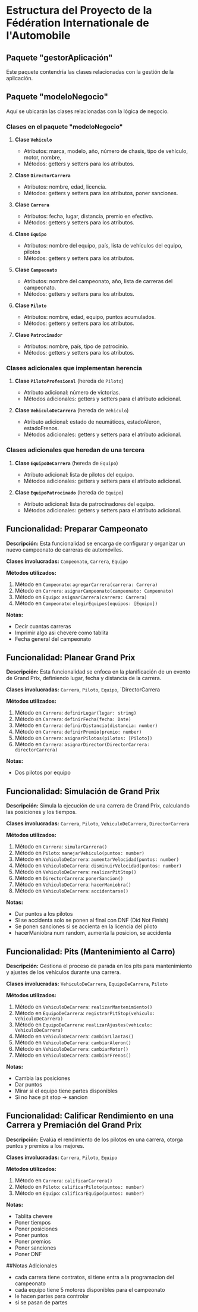 # Estructura del Proyecto de la Fédération Internationale de l'Automobile

## Paquete "gestorAplicación"

Este paquete contendría las clases relacionadas con la gestión de la aplicación.

## Paquete "modeloNegocio"

Aquí se ubicarán las clases relacionadas con la lógica de negocio.

### Clases en el paquete "modeloNegocio"

1. **Clase `Vehiculo`**
    - Atributos: marca, modelo, año, número de chasis, tipo de vehículo, motor, nombre, 
    - Métodos: getters y setters para los atributos.

2. **Clase `DirectorCarrera`**
    - Atributos: nombre, edad, licencia.
    - Métodos: getters y setters para los atributos, poner sanciones.

3. **Clase `Carrera`**
    - Atributos: fecha, lugar, distancia, premio en efectivo.
    - Métodos: getters y setters para los atributos.

4. **Clase `Equipo`**
    - Atributos: nombre del equipo, país, lista de vehículos del equipo, pilotos
    - Métodos: getters y setters para los atributos.

5. **Clase `Campeonato`**
    - Atributos: nombre del campeonato, año, lista de carreras del campeonato.
    - Métodos: getters y setters para los atributos.

6. **Clase `Piloto`**
    - Atributos: nombre, edad, equipo, puntos acumulados.
    - Métodos: getters y setters para los atributos.

7. **Clase `Patrocinador`**
    - Atributos: nombre, país, tipo de patrocinio.
    - Métodos: getters y setters para los atributos.

### Clases adicionales que implementan herencia

1. **Clase `PilotoProfesional`** (hereda de `Piloto`)
    - Atributo adicional: número de victorias.
    - Métodos adicionales: getters y setters para el atributo adicional.

2. **Clase `VehiculoDeCarrera`** (hereda de `Vehiculo`)
    - Atributo adicional: estado de neumáticos, estadoAleron, estadoFrenos.
    - Métodos adicionales: getters y setters para el atributo adicional.

### Clases adicionales que heredan de una tercera

1. **Clase `EquipoDeCarrera`** (hereda de `Equipo`)
    - Atributo adicional: lista de pilotos del equipo.
    - Métodos adicionales: getters y setters para el atributo adicional.

2. **Clase `EquipoPatrocinado`** (hereda de `Equipo`)
    - Atributo adicional: lista de patrocinadores del equipo.
    - Métodos adicionales: getters y setters para el atributo adicional.

## Funcionalidad: Preparar Campeonato

**Descripción:** Esta funcionalidad se encarga de configurar y organizar un nuevo campeonato de carreras de automóviles.

**Clases involucradas:** `Campeonato`, `Carrera`, `Equipo`

**Métodos utilizados:**
1. Método en `Campeonato`: `agregarCarrera(carrera: Carrera)`
2. Método en `Carrera`: `asignarCampeonato(campeonato: Campeonato)`
3. Método en `Equipo`: `asignarCarrera(carrera: Carrera)`
4. Método en `Campeonato`: `elegirEquipos(equipos: [Equipo])`

**Notas:**
- Decir cuantas carreras
- Imprimir algo asi chevere como tablita
- Fecha general del campeonato

## Funcionalidad: Planear Grand Prix

**Descripción:** Esta funcionalidad se enfoca en la planificación de un evento de Grand Prix, definiendo lugar, fecha y distancia de la carrera.

**Clases involucradas:** `Carrera`, `Piloto`, `Equipo`, `DirectorCarrera

**Métodos utilizados:**
1. Método en `Carrera`: `definirLugar(lugar: string)`
2. Método en `Carrera`: `definirFecha(fecha: Date)`
3. Método en `Carrera`: `definirDistancia(distancia: number)`
4. Método en `Carrera`: `definirPremio(premio: number)`
5. Método en `Carrera`: `asignarPilotos(pilotos: [Piloto])`
6. Método en `Carrera`: `asignarDirector(DirectorCarrera: directorCarrera)`

**Notas:**
- Dos pilotos por equipo

## Funcionalidad: Simulación de Grand Prix

**Descripción:** Simula la ejecución de una carrera de Grand Prix, calculando las posiciones y los tiempos.

**Clases involucradas:** `Carrera`, `Piloto`, `VehiculoDeCarrera`, `DirectorCarrera`

**Métodos utilizados:**
1. Método en `Carrera`: `simularCarrera()`
2. Método en `Piloto`: `manejarVehiculo(puntos: number)`
3. Método en `VehiculoDeCarrera`: `aumentarVelocidad(puntos: number)`
4. Método en `VehiculoDeCarrera`: `disminuirVelocidad(puntos: number)`
5. Método en `VehiculoDeCarrera`: `realizarPitStop()`
6. Método en `DirectorCarrera`: `ponerSancion()`
7. Método en `VehiculoDeCarrera`: `hacerManiobra()`
8. Método en `VehiculoDeCarrera`: `accidentarse()`

**Notas:**
- Dar puntos a los pilotos
- Si se accidenta solo se ponen al final con DNF (Did Not Finish)
- Se ponen sanciones si se accienta en la licencia del piloto
- hacerManiobra num random, aumenta la posicion, se accidenta

## Funcionalidad: Pits (Mantenimiento al Carro)

**Descripción:** Gestiona el proceso de parada en los pits para mantenimiento y ajustes de los vehículos durante una carrera.

**Clases involucradas:** `VehiculoDeCarrera`, `EquipoDeCarrera`, `Piloto`

**Métodos utilizados:**
1. Método en `VehiculoDeCarrera`: `realizarMantenimiento()`
2. Método en `EquipoDeCarrera`: `registrarPitStop(vehiculo: VehiculoDeCarrera)`
3. Método en `EquipoDeCarrera`: `realizarAjustes(vehiculo: VehiculoDeCarrera)`
4. Método en `VehiculoDeCarrera`: `cambiarLlantas()`
5. Método en `VehiculoDeCarrera`: `cambiarAleron()`
6. Método en `VehiculoDeCarrera`: `cambiarMotor()`
7. Método en `VehiculoDeCarrera`: `cambiarFrenos()`

**Notas:**
- Cambia las posiciones
- Dar puntos
- Mirar si el equipo tiene partes disponibles
- Si no hace pit stop -> sancion

## Funcionalidad: Calificar Rendimiento en una Carrera y Premiación del Grand Prix

**Descripción:** Evalúa el rendimiento de los pilotos en una carrera, otorga puntos y premios a los mejores.

**Clases involucradas:** `Carrera`, `Piloto`, `Equipo`

**Métodos utilizados:**
1. Método en `Carrera`: `calificarCarrera()`
2. Método en `Piloto`: `calificarPiloto(puntos: number)`
3. Método en `Equipo`: `calificarEquipo(puntos: number)`

**Notas:**
- Tablita chevere
- Poner tiempos
- Poner posiciones
- Poner puntos
- Poner premios
- Poner sanciones
- Poner DNF



##Notas Adicionales
- cada carrera tiene contratos, si tiene entra a la programacion del campeonato
- cada equipo tiene 5 motores disponibles para el campeonato
- le hacen partes para controlar
- si se pasan de partes 
